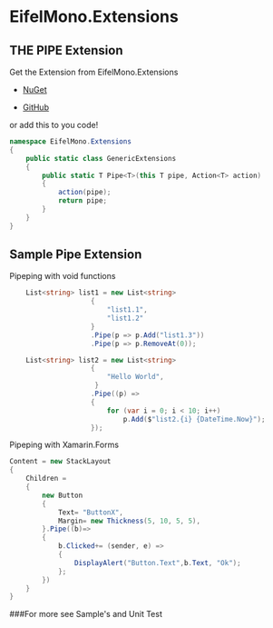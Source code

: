# EifelMono.Extensions

## THE PIPE Extension
Get the Extension from EifelMono.Extensions 

* [NuGet](https://www.nuget.org/packages/EifelMono.Extensions)

* [GitHub](https://github.com/EifelMono/EifelMono.Extensions)

or add this to you code!
```c#
namespace EifelMono.Extensions
{
    public static class GenericExtensions
    {
        public static T Pipe<T>(this T pipe, Action<T> action)
        {
            action(pipe);
            return pipe;
        }
    }
}
```

## Sample Pipe Extension

Pipeping with void functions
```c#
    List<string> list1 = new List<string>
                    {
                        "list1.1",
                        "list1.2"
                    }
                    .Pipe(p => p.Add("list1.3"))
                    .Pipe(p => p.RemoveAt(0));

    List<string> list2 = new List<string>
                    {
                        "Hello World",
                     }
                    .Pipe((p) =>
                    {
                        for (var i = 0; i < 10; i++)
                            p.Add($"list2.{i} {DateTime.Now}");
                    }); 

```

Pipeping with Xamarin.Forms
```c#
Content = new StackLayout
{
    Children =
    {
        new Button
        {
            Text= "ButtonX",
            Margin= new Thickness(5, 10, 5, 5),
        }.Pipe((b)=>
        {
            b.Clicked+= (sender, e) =>
            {
                DisplayAlert("Button.Text",b.Text, "Ok");
            };
        })
    }
}
```


###For more see Sample's and Unit Test

